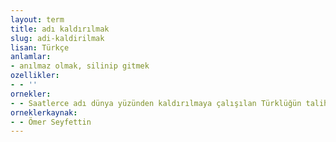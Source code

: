 ```yaml
---
layout: term
title: adı kaldırılmak
slug: adi-kaldirilmak
lisan: Türkçe
anlamlar:
- anılmaz olmak, silinip gitmek
ozellikler:
- - ''
ornekler:
- - Saatlerce adı dünya yüzünden kaldırılmaya çalışılan Türklüğün talihini düşünürdüm.
orneklerkaynak:
- - Ömer Seyfettin
---
```

